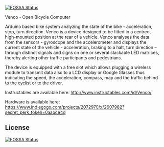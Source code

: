 [![FOSSA Status](https://app.fossa.com/api/projects/git%2Bgithub.com%2FVictorPronchev%2Fvenco.svg?type=shield)](https://app.fossa.com/projects/git%2Bgithub.com%2FVictorPronchev%2Fvenco?ref=badge_shield)

Venco - Open Bicycle Computer

Arduino based bike system analyzing the state of the bike - acceleration, stop, turn direction.
Venco is a device designed to be fitted in a centred, high-mounted position at the rear of a vehicle. Venco analyses the data from the sensors -  gyroscope and the accelerometer and displays the current state of the vehicle - acceleration, braking to a halt, turn direction – through distinct signals and signs on one or several stackable LED matrices, thereby alerting other traffic participants and pedestrians.

The device is equipped with a free slot which allows plugging a wireless module to transmit data also to a LCD display or Google Glasses thus indicating the speed, the acceleration, compass, map and the traffic behind to the cyclist or to the driver.

Instructables are available here: http://www.instructables.com/id/Venco/

Hardware is available here: https://www.indiegogo.com/projects/2072970/x/2607982?secret_perk_token=0aabce4d


## License
[![FOSSA Status](https://app.fossa.com/api/projects/git%2Bgithub.com%2FVictorPronchev%2Fvenco.svg?type=large)](https://app.fossa.com/projects/git%2Bgithub.com%2FVictorPronchev%2Fvenco?ref=badge_large)